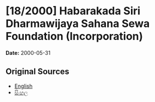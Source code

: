 # [18/2000] Habarakada Siri Dharmawijaya Sahana Sewa Foundation (Incorporation)

**Date:** 2000-05-31

## Original Sources

- [English](https://documents.gov.lk/view/acts/2000/5/18-2000_E.pdf)
- [සිංහල](https://documents.gov.lk/view/acts/2000/5/18-2000_S.pdf)

